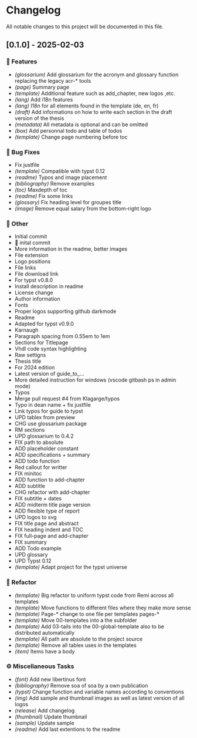 # Changelog

All notable changes to this project will be documented in this file.

## [0.1.0] - 2025-02-03

### 🚀 Features

- *(glossarium)* Add glossarium for the acronym and glossary function replacing the legacy acr-* tools
- *(page)* Summary page
- *(template)* Additional feature such as add_chapter, new logos ,etc.
- *(lang)* Add i18n features
- *(lang)* I18n for all elements found in the template (de, en, fr)
- *(draft)* Add informations on how to write each section in the draft version of the thesis
- *(metadata)* All metadata is optional and can be omitted
- *(box)* Add personnal todo and table of todos
- *(template)* Change page numbering before toc

### 🐛 Bug Fixes

- Fix justfile
- *(template)* Compatible with typst 0.12
- *(readme)* Typos and image placement
- *(bibliography)* Remove examples
- *(toc)* Maxdepth of toc
- *(readme)* Fix some links
- *(glossary)* Fix heading level for groupes title
- *(image)* Remove equal salary from the bottom-right logo

### 💼 Other

- Initial commit
- :tada: inital commit
- More information in the readme, better images
- File extension
- Logo positions
- File links
- File download link
- For typst v0.8.0
- Install description in readme
- License change
- Author information
- Fonts
- Proper logos  supporting github darkmode
- Readme
- Adapted for typst v0.9.0
- Karnaugh
- Paragraph spacing from 0.55em to 1em
- Sections for Titlepage
- Vhdl code syntax highlighting
- Raw settigns
- Thesis title
- For 2024 edition
- Latest version of guide_to_...
- More detailed instruction for windows (vscode gitbash ps in admin mode)
- Typos
- Merge pull request #4 from Klagarge/typos
- Typo in dean name + fix justfile
- Link typos for guide to typst
- UPD tablex from preview
- CHG use glossarium package
- RM sections
- UPD glossarium to 0.4.2
- FIX path to absolute
- ADD placeholder constant
- ADD specifications + summary
- ADD todo function
- Red callout for writter
- FIX minitoc
- ADD function to add-chapter
- ADD subtitle
- CHG refactor with add-chapter
- FIX subtitle + dates
- ADD midterm title page version
- ADD flexible type of report
- UPD logos to svg
- FIX title page and abstract
- FIX heading indent and TOC
- FIX full-page and add-chapter
- FIX summary
- ADD Todo example
- UPD glossary
- UPD Typst 0.12
- *(template)* Adapt project for the typst universe

### 🚜 Refactor

- *(template)* Big refactor to uniform typst code from Remi across all templates
- *(template)* Move functions to different files where they make more sense
- *(template)* Page-* change to one file per templates pages-*
- *(template)* Move 00-templates into a the subfolder
- *(template)* Add 03-tails into the 00-global-template also to be distributed automatically
- *(template)* All path are absolute to the project source
- *(template)* Remove all tablex uses in the templates
- *(item)* Items have a body

### ⚙️ Miscellaneous Tasks

- *(font)* Add new libertinus font
- *(bibliography)* Remove soa of soa by a own publication
- *(typst)* Change function and variable names according to conventions
- *(img)* Add sample and thumbnail images as well as latest version of all logos
- *(release)* Add changelog
- *(thumbnail)* Update thumbnail
- *(sample)* Update sample
- *(readme)* Add last extentions to the readme

<!-- generated by git-cliff -->
